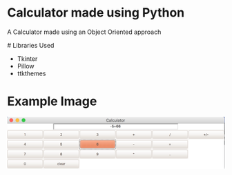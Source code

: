 # Calculator made using Python
<p>A Calculator made using an Object Oriented approach</p>
# Libraries Used
<ul>
<li>Tkinter</li>
<li>Pillow</li>
<li>ttkthemes</li>
 </ul>


# Example Image
![](example.png)



